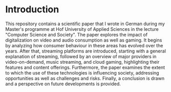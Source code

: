 # Introduction
This repository contains a scientific paper that I wrote in German during my Master's programme at Hof University of Applied Sciences in the lecture "Computer Science and Society". The paper explores the impact of digitalization on video and audio consumption as well as gaming. It begins by analyzing how consumer behaviour in these areas has evolved over the years. After that, streaming platforms are introduced, starting with a general explanation of streaming, followed by an overview of major providers in video-on-demand, music streaming, and cloud gaming, highlighting their features and content offerings. Furthermore, the paper examines the extent to which the use of these technologies is influencing society, addressing opportunities as well as challenges and risks. Finally, a conclusion is drawn and a perspective on future developments is provided.
